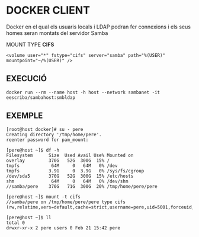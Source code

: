 # DOCKER CLIENT

Docker en el qual els usuaris locals i LDAP podran fer connexions i els seus homes seran montats del servidor Samba

MOUNT TYPE **CIFS**

```
<volume user="*" fstype="cifs" server="samba" path="%(USER)" mountpoint="~/%(USER)" />

```


## EXECUCIÓ

```
docker run --rm --name host -h host --network sambanet -it eescriba/sambahost:smbldap

```

## EXEMPLE

```
[root@host docker]# su - pere
Creating directory '/tmp/home/pere'.
reenter password for pam_mount:

[pere@host ~]$ df -h
Filesystem      Size  Used Avail Use% Mounted on
overlay         370G   52G  300G  15% /
tmpfs            64M     0   64M   0% /dev
tmpfs           3.9G     0  3.9G   0% /sys/fs/cgroup
/dev/sda5       370G   52G  300G  15% /etc/hosts
shm              64M     0   64M   0% /dev/shm
//samba/pere    370G   71G  300G  20% /tmp/home/pere/pere

[pere@host ~]$ mount -t cifs
//samba/pere on /tmp/home/pere/pere type cifs (rw,relatime,vers=default,cache=strict,username=pere,uid=5001,forceuid,gid=100,forcegid,addr=172.20.0.4,file_mode=0755,dir_mode=0755,soft,nounix,serverino,mapposix,rsize=1048576,wsize=1048576,echo_interval=60,actimeo=1)

[pere@host ~]$ ll
total 0
drwxr-xr-x 2 pere users 0 Feb 21 15:42 pere

```




